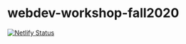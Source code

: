 # webdev-workshop-fall2020
[![Netlify Status](https://api.netlify.com/api/v1/badges/bad3c928-237d-454b-b7fa-4d5f2841a63a/deploy-status)](https://app.netlify.com/sites/webdev-workshop/deploys)